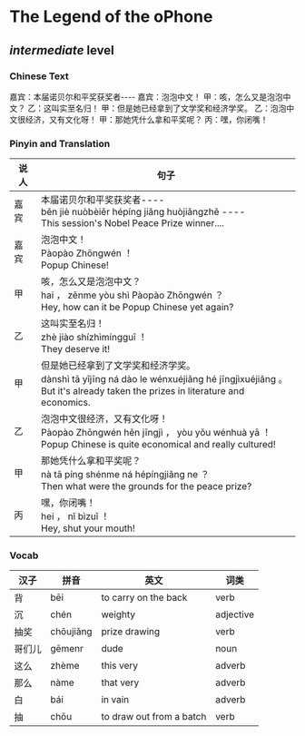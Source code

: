 # The Legend of the oPhone
## *intermediate* level

### Chinese Text
嘉宾：本届诺贝尔和平奖获奖者----
嘉宾：泡泡中文！
甲：咳，怎么又是泡泡中文？
乙：这叫实至名归！
甲：但是她已经拿到了文学奖和经济学奖。
乙：泡泡中文很经济，又有文化呀！
甲：那她凭什么拿和平奖呢？
丙：嘿，你闭嘴！

### Pinyin and Translation
|说人|句子|
|----|----|
|嘉宾|本届诺贝尔和平奖获奖者----<br />běn jiè nuòbèiěr hépíng jiǎng huòjiǎngzhě ----<br />This session's Nobel Peace Prize winner....|
|嘉宾|泡泡中文！<br />Pàopào Zhōngwén ！<br />Popup Chinese!|
|甲|咳，怎么又是泡泡中文？<br />hai ， zěnme yòu shì Pàopào Zhōngwén ？<br />Hey, how can it be Popup Chinese yet again?|
|乙|这叫实至名归！<br />zhè jiào shízhìmíngguī ！<br />They deserve it!|
|甲|但是她已经拿到了文学奖和经济学奖。<br />dànshì tā yǐjīng ná dào le wénxuéjiǎng hé jīngjìxuéjiǎng 。<br />But it's already taken the prizes in literature and economics.|
|乙|泡泡中文很经济，又有文化呀！<br />Pàopào Zhōngwén hěn jīngjì ， yòu yǒu wénhuà yā ！<br />Popup Chinese is quite economical and really cultured!|
|甲|那她凭什么拿和平奖呢？<br />nà tā píng shénme ná hépíngjiǎng ne ？<br />Then what were the grounds for the peace prize?|
|丙|嘿，你闭嘴！<br />hei ， nǐ bìzuǐ ！<br />Hey, shut your mouth!|
### Vocab
|汉子|拼音|英文|词类|
|----|----|----|----|
|背|bēi|to carry on the back|verb|
|沉|chén|weighty|adjective|
|抽奖|chōujiǎng|prize drawing|verb|
|哥们儿|gēmenr|dude|noun|
|这么|zhème|this very|adverb|
|那么|nàme|that very|adverb|
|白|bái|in vain|adverb|
|抽|chōu|to draw out from a batch|verb|
